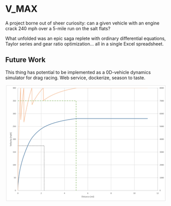 # V_MAX

A project borne out of sheer curiosity: can a given vehicle with an engine crack 240 mph over a 5-mile run on the salt flats?

What unfolded was an epic saga replete with ordinary differential equations, Taylor series and gear ratio optimization... all in a single Excel spreadsheet.

## Future Work

This thing has potential to be implemented as a 0D-vehicle dynamics simulator for drag racing. Web service, dockerize, season to taste.

![VMax Graph](./graph.png)
